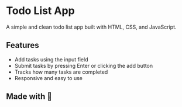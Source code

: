 # Todo List App

A simple and clean todo list app built with HTML, CSS, and JavaScript.

## Features

- Add tasks using the input field
- Submit tasks by pressing Enter or clicking the add button
- Tracks how many tasks are completed
- Responsive and easy to use

## Made with 💖